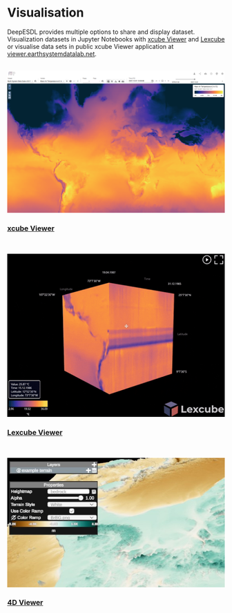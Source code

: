 # Visualisation

DeepESDL provides multiple options to share and display dataset. Visualization datasets in Jupyter Notebooks 
with [xcube Viewer](/xcube-viewer) and [Lexcube](/lexcube-viewer) or visualise data sets in public xcube Viewer 
application at [viewer.earthsystemdatalab.net](viewer.earthsystemdatalab.net).

<br>

<div style="display: flex; flex-wrap: wrap; gap: 2rem; justify-content: left;">
  <a href="./xcube-viewer/" class="card-link">
    <div class="card card--image">
      <img src="../../img/img_viewer.png" alt="xcube Viewer">
      <h3>xcube Viewer</h3>
    </div>
  </a>
  <a href="./lexcube-viewer/" class="card-link">
    <div class="card card--image">
      <img src="../img/lexcube.png" alt="Lexcube Viewer">
      <h3>Lexcube Viewer</h3>
    </div>
  </a>
  <a href="./4d-viewer/" class="card-link">
    <div class="card card--image">
      <img src="../img/4d-viewer/terrain-options.jpg" alt="4D Viewer">
      <h3>4D Viewer</h3>
    </div>
  </a>
</div>

 


